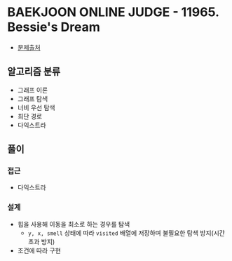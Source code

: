 # BAEKJOON ONLINE JUDGE - 11965. Bessie's Dream

- [문제출처](https://www.acmicpc.net/problem/11965 "11965. Bessie's Dream")

## 알고리즘 분류

- 그래프 이론
- 그래프 탐색
- 너비 우선 탐색
- 최단 경로
- 다익스트라

## 풀이

### 접근

- 다익스트라

### 설계

- 힙을 사용해 이동을 최소로 하는 경우를 탐색
  - `y, x, smell` 상태에 따라 `visited` 배열에 저장하며 불필요한 탐색 방지(시간초과 방지)
- 조건에 따라 구현
